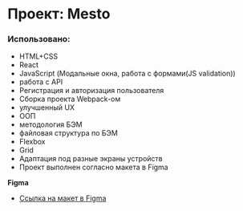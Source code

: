 # Проект: Mesto

### Использовано:

- HTML+CSS
- React
- JavaScript (Модальные окна, работа с формами(JS validation))
- работа с API
- Регистрация и авторизация пользователя
- Сборка проекта Webpack-ом
- улучшенный UX
- ООП
- методология БЭМ
- файловая структура по БЭМ
- Flexbox
- Grid
- Адаптация под разные экраны устройств
- Проект выполнен согласно макета в Figma

**Figma**

- [Ссылка на макет в Figma](https://www.figma.com/file/2cn9N9jSkmxD84oJik7xL7/JavaScript.-Sprint-4?node-id=28212%3A2)
